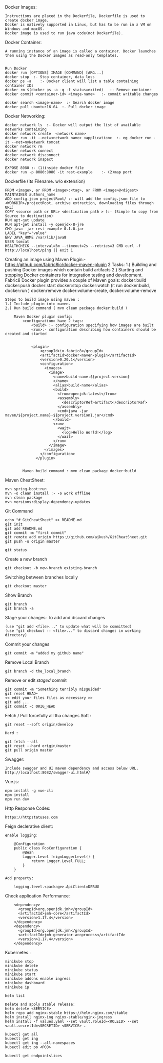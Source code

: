 Docker Images: 

	Instructions are placed in the Dockerfile, Dockerfile is used to create docker image.
	Docker is natively supported in Linux, but has to be run in a VM on Windows and macOS.
	Docker image is used to run java code(not Dockerfile).
 

Docker Container:


	A running instance of an image is called a container. Docker launches them using the Docker images as read-only templates. 
	
	
    Run Docker
	docker run [OPTIONS] IMAGE [COMMAND] [ARG...]
	docker stop  :- Stop container, data loss
	docker ps -a 	:- Docker client will list a table containing container IDs
	docker rm $(docker ps -a -q -f status=exited)  	:- Remove container
	docker commit <container-id> <image-name> 	:- commit writable changes
    
    docker search <image-name>  :- Search docker image
    docker pull ubuntu:16.04  :- Pull docker image
    

    
Docker Networking:


    docker network ls  :- Docker will output the list of available networks containing
    docker network create  <network name>
    docker run -it --net=<network name> <application>  :- eg docker run -it --net=myNetwork tomcat  
    docker network rm
    docker network connect
    docker network disconnect
    docker network inspect
    
    EXPOSE 8080 :- (1)inside docker file
    docker run -p 8080:8080 -it rest-example    :- (2)map port
        
Dockerfile (Its Filename. w/o extension)

    FROM <image>, or FROM <image>:<tag>, or FROM <image>@<digest>
    MAINTAINER authors_name    
    ADD config.json projectRoot/ :- will add the config.json file to <WORKDIR>/projectRoot, archive extraction, downloading files through URL)
    COPY <source path or URL> <destination path > ):- (Simple to copy from Source to destination)
    RUN apt-get update
    RUN apt-get install -y openjdk-8-jre 
    CMD java -jar rest-example-0.1.0.jar
    LABEL "key"="value"
    ENV JAVA_HOME /var/lib/java8
    USER tomcat
    HEALTHCHECK --interval=5m --timeout=2s --retries=3 CMD curl -f http://localhost/ping || exit 1  
    
Creating an image using Maven
    Plugin:- https://github.com/fabric8io/docker-maven-plugin
    2 Tasks: 
        1.) Building and pushing Docker images which contain build artifacts
        2.) Starting and stopping Docker containers for integration testing and development.
    Fabric8 Docker plugin provides a couple of Maven goals:
        docker:build    docker:push    docker:start docker:stop docker:watch (it run docker:build, docker:run )  docker:remove  docker:volume-create, docker:volume-remove  
    
    
    Steps to build image using maven : 
    1.) Include plugin into maven.
    2.) Run build command ( mvn clean package docker:build )
    
        Maven Docker plugin config: 
            <configuration> have 2 tags: 
                <build> :- configuration specifying how images are built
                <run>:- configuration describing how containers should be created and started
                
                
                <plugin>
                    <groupId>io.fabric8</groupId>
                    <artifactId>docker-maven-plugin</artifactId>
                    <version>0.20.1</version>
                    <configuration>
                      <images>
                        <image>
                          <name>build-name:${project.version}
                          </name>
                          <alias>build-name</alias>
                          <build>
                            <from>openjdk:latest</from>
                            <assembly>
                              <descriptorRef>artifact</descriptorRef>
                            </assembly>
                            <cmd>java -jar maven/${project.name}-${project.version}.jar</cmd>
                          </build>
                          <run>
                            <wait>
                              <log>Hello World!</log>
                            </wait>
                          </run>
                        </image>
                      </images>
                    </configuration>
                  </plugin>
    
        
            Maven build command : mvn clean package docker:build
    
Maven CheatSheet:

    mvn spring-boot:run
    mvn -o clean install :- -o work offline
    mvn clean package
    mvn versions:display-dependency-updates
    
Git Command
    
    echo "# GitCheatSheet" >> README.md
    git init
    git add README.md
    git commit -m "first commit"
    git remote add origin https://github.com/ajkush/GitCheatSheet.git
    git push -u origin master
    
    git status
Create a new branch

    git checkout -b new-branch existing-branch

Switching between branches locally

    git checkout master
	
Show Branch

    git branch
    git branch -a
    
Stage your changes:
To add and discard changes

    (use "git add <file>..." to update what will be committed)
    (use "git checkout -- <file>..." to discard changes in working directory)

Commit your changes

    git commit -m "added my github name"

Remove Local Branch

    git branch -d the_local_branch

Remove or edit *staged* commit

	git commit -m "Something terribly misguided"
	git reset HEAD~
	<< edit your files files as necessary >>
	git add ...
	git commit -c ORIG_HEAD

Fetch / Pull forcefully all tha changes
	Soft : 
	
	git reset --soft origin/develop
	
	Hard :
	
	git fetch --all
	git reset --hard origin/master
	git pull origin master


Swagger:
    
    Include swagger and UI maven dependency and access below URL.
    http://localhost:8082/swagger-ui.html#/
    
Vue.js:

	npm install -g vue-cli
	npm install
	npm run dev

Http Response Codes:

	https://httpstatuses.com


Feign declerative client:

	enable logging:
	
		@Configuration
		public class FooConfiguration {
			@Bean
			Logger.Level feignLoggerLevel() {
				return Logger.Level.FULL;
			}
		}
	
	Add property: 
	
		logging.level.<package>.ApiClient=DEBUG
		
Check application Performance:

		<dependency>
		  <groupId>org.openjdk.jmh</groupId>
		  <artifactId>jmh-core</artifactId>
		  <version>1.17.4</version>
		</dependency>
		<dependency>
		  <groupId>org.openjdk.jmh</groupId>
		  <artifactId>jmh-generator-annprocess</artifactId>
		  <version>1.17.4</version>
		</dependency>		


Kubernetes :

	minikube stop
	minikube delete
	minikube status
	minikube start
	minikube addons enable ingress
	minikube dashboard
	minikube ip

	helm list

	Delete and apply stable release:
	helm delete <SERVICE>
	helm repo add nginx-stable https://helm.nginx.com/stable
	helm install nginx-ing nginx-stable/nginx-ingress
	helm install -f values.yaml --set vault.roleId=<ROLEID> --set vault.secretId=<SECRETID> <SERVICE> .

	kubectl get all
	kubectl get ing
	kubectl get ing --all-namespaces
	kubectl edit po <POD>

	kubectl get endpointslices

